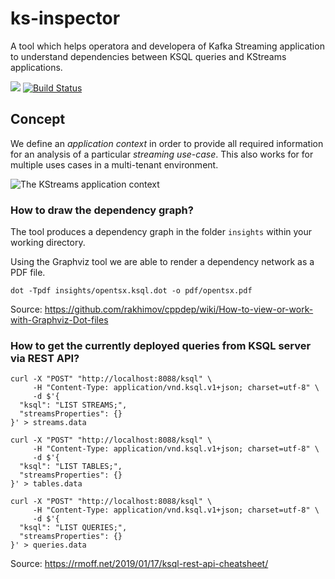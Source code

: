 # ks-inspector
A tool which helps operatora and developera of Kafka Streaming application to understand dependencies between KSQL queries and KStreams applications.

<a href="https://codeclimate.com/github/kamir/ks-inspector"><img src="https://api.codeclimate.com/v1/badges/ef4bcda7d1b5fd0a4f1e/maintainability" /></a>  [![Build Status](https://travis-ci.org/kamir/ks-inspector.svg?branch=master)](https://travis-ci.org/kamir/ks-inspector)


## Concept

We define an *application context* in order to provide all required information for an
analysis of a particular *streaming use-case*. 
This also works for for multiple uses cases in a multi-tenant environment.

![The KStreams application context](docs/intro.png)

### How to draw the dependency graph?

The tool produces a dependency graph in the folder `insights` within your working directory.

Using the Graphviz tool we are able to render a dependency network as a PDF file.
```
dot -Tpdf insights/opentsx.ksql.dot -o pdf/opentsx.pdf
```
Source: https://github.com/rakhimov/cppdep/wiki/How-to-view-or-work-with-Graphviz-Dot-files

### How to get the currently deployed queries from KSQL server via REST API?

```
curl -X "POST" "http://localhost:8088/ksql" \
     -H "Content-Type: application/vnd.ksql.v1+json; charset=utf-8" \
     -d $'{
  "ksql": "LIST STREAMS;",
  "streamsProperties": {}
}' > streams.data
```

```
curl -X "POST" "http://localhost:8088/ksql" \
     -H "Content-Type: application/vnd.ksql.v1+json; charset=utf-8" \
     -d $'{
  "ksql": "LIST TABLES;",
  "streamsProperties": {}
}' > tables.data
```

```
curl -X "POST" "http://localhost:8088/ksql" \
     -H "Content-Type: application/vnd.ksql.v1+json; charset=utf-8" \
     -d $'{
  "ksql": "LIST QUERIES;",
  "streamsProperties": {}
}' > queries.data
```

Source: https://rmoff.net/2019/01/17/ksql-rest-api-cheatsheet/

